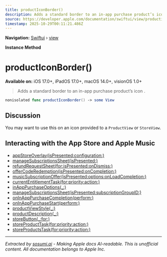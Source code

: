 ```yaml
---
title: productIconBorder()
description: Adds a standard border to an in-app purchase product’s icon .
source: https://developer.apple.com/documentation/swiftui/view/producticonborder()
timestamp: 2025-10-29T00:11:21.486Z
---
```


**Navigation:** [Swiftui](/documentation/swiftui) › [view](/documentation/swiftui/view)

**Instance Method**

# productIconBorder()

**Available on:** iOS 17.0+, iPadOS 17.0+, macOS 14.0+, visionOS 1.0+

> Adds a standard border to an in-app purchase product’s icon .

```swift
nonisolated func productIconBorder() -> some View
```

## Discussion

You may want to use this on an icon provided to a `ProductView` or `StoreView`.

## Interacting with the App Store and Apple Music

- [appStoreOverlay(isPresented:configuration:)](/documentation/swiftui/view/appstoreoverlay(ispresented:configuration:))
- [manageSubscriptionsSheet(isPresented:)](/documentation/swiftui/view/managesubscriptionssheet(ispresented:))
- [refundRequestSheet(for:isPresented:onDismiss:)](/documentation/swiftui/view/refundrequestsheet(for:ispresented:ondismiss:))
- [offerCodeRedemption(isPresented:onCompletion:)](/documentation/swiftui/view/offercoderedemption(ispresented:oncompletion:))
- [musicSubscriptionOffer(isPresented:options:onLoadCompletion:)](/documentation/swiftui/view/musicsubscriptionoffer(ispresented:options:onloadcompletion:))
- [currentEntitlementTask(for:priority:action:)](/documentation/swiftui/view/currententitlementtask(for:priority:action:))
- [inAppPurchaseOptions(_:)](/documentation/swiftui/view/inapppurchaseoptions(_:))
- [manageSubscriptionsSheet(isPresented:subscriptionGroupID:)](/documentation/swiftui/view/managesubscriptionssheet(ispresented:subscriptiongroupid:))
- [onInAppPurchaseCompletion(perform:)](/documentation/swiftui/view/oninapppurchasecompletion(perform:))
- [onInAppPurchaseStart(perform:)](/documentation/swiftui/view/oninapppurchasestart(perform:))
- [productViewStyle(_:)](/documentation/swiftui/view/productviewstyle(_:))
- [productDescription(_:)](/documentation/swiftui/view/productdescription(_:))
- [storeButton(_:for:)](/documentation/swiftui/view/storebutton(_:for:))
- [storeProductTask(for:priority:action:)](/documentation/swiftui/view/storeproducttask(for:priority:action:))
- [storeProductsTask(for:priority:action:)](/documentation/swiftui/view/storeproductstask(for:priority:action:))

---

*Extracted by [sosumi.ai](https://sosumi.ai) - Making Apple docs AI-readable.*
*This is unofficial content. All documentation belongs to Apple Inc.*
